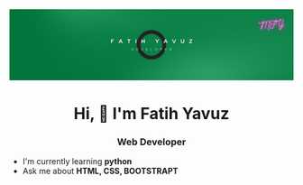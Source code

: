 <img src="https://github.com/fatihhyavuz/fatihhyavuz/blob/main/Black%20Gradient%20Minimalist%20Corporate%20Business%20Personal%20Profile%20New%20LinkedIn%20Banner.png?raw=true">

<h1 align="center">Hi, 👋 I'm Fatih Yavuz</h1>

 <h3 align="center"> Web Developer </h3>

  <ul>
       <li>I'm currently learning <b> python </b></li>
       <li>Ask me about <b>HTML, CSS, BOOTSTRAPT</b></li>
    </ul>
 
